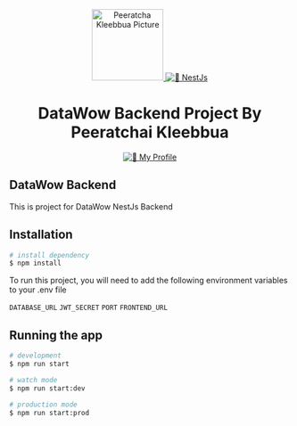 <div align="center">
  <a href="https://www.linkedin.com/in/peeratchai-kleebbua/">
    <picture>
      <source media="(prefers-color-scheme: dark)" srcset="https://media.licdn.com/dms/image/v2/C5603AQER-pOTPo7xkQ/profile-displayphoto-shrink_200_200/profile-displayphoto-shrink_200_200/0/1637471096087?e=1738195200&v=beta&t=-yYgkdMRHV_R6hJ0yYJEhykfQ3VDXf5GCLcoQRUIH5Q">
      <img alt="Peeratcha Kleebbua Picture" src="https://media.licdn.com/dms/image/v2/C5603AQER-pOTPo7xkQ/profile-displayphoto-shrink_200_200/profile-displayphoto-shrink_200_200/0/1637471096087?e=1738195200&v=beta&t=-yYgkdMRHV_R6hJ0yYJEhykfQ3VDXf5GCLcoQRUIH5Q" height="128">
    </picture>
  </a>
    <a href="https://nestjs.com/">
    <img alt="🔗 NestJs" src="https://i.namu.wiki/i/F3KtBKTpJq5qcJ35vTyr2da0Ptuhyar5UX0xNGbFOFBxrsjTTWCRG7qazrxoXgZchYA8OatwwZo_7Ih2xrCI9G_UP4yr7NfIZkNo4QlzYG0qr2_lZIoLjqaeO36N8liVZq80itRqWSEE7JYKLn5mKx7bbKeMVHtV5m2N0M2AtEM.svg"></a>
  <h1>DataWow Backend Project By Peeratchai Kleebbua</h1>

<a href="https://www.linkedin.com/in/peeratchai-kleebbua/"><img alt="🔗 My Profile" src="https://img.shields.io/badge/linkedin-0A66C2?style=for-the-badge&logo=linkedin&logoColor=white"></a>

</div>

## DataWow Backend

This is project for DataWow NestJs Backend

## Installation

```bash
# install dependency
$ npm install
```


To run this project, you will need to add the following environment variables to your .env file

`DATABASE_URL`
`JWT_SECRET`
`PORT`
`FRONTEND_URL`


## Running the app

```bash
# development
$ npm run start

# watch mode
$ npm run start:dev

# production mode
$ npm run start:prod
```